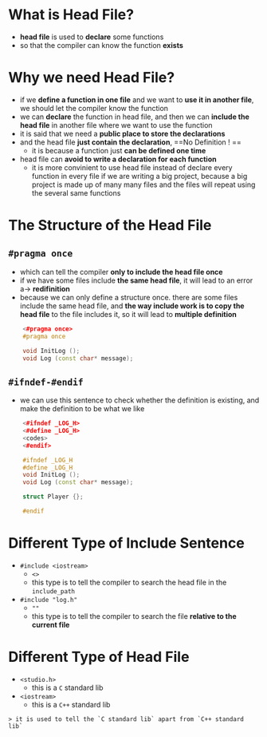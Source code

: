 # What is Head File?
- **head file** is used to **declare** some functions
- so that the compiler can know the function **exists**
# Why we need Head File?
- if we **define a function in one file** and we want to **use it in another file**, we should let the compiler know the function
- we can **declare** the function in head file, and then we can **include the head file** in another file where we want to use the function
- it is said that we need a **public place to store the declarations**
- and the head file **just contain the declaration**, ==No Definition ! ==
	- it is because a function just **can be defined one time**
- head file can **avoid to write a declaration for each function**
	- it is more convinient to use head file instead of declare every function in every file if we are writing a big project, because a big project is made up of many many files and the files will repeat using the several same functions
# The Structure of the Head File
## `#pragma once`

- which can tell the compiler **only to include the head file once**
- if we have some files include **the same head file**, it will lead to an error a-> **redifinition**
- because we can only define a structure once. there are some files include the same head file, and **the way include work is to copy the head file** to the file includes it, so it will lead to **multiple definition**
```C++
	<#pragma once>
	#pragma once

	void InitLog ();
	void Log (const char* message);

```
## `#ifndef-#endif`

- we can use this sentence to check whether the definition is existing, and make the definition to be what we like
```C++
	<#ifndef _LOG_H>
	<#define _LOG_H>
	<codes>
	<#endif>

	#ifndef _LOG_H
	#define _LOG_H
	void InitLog ();
	void Log (const char* message);

	struct Player {};

	#endif
```

# Different Type of Include Sentence
- `#include <iostream>`
	- `<>`
	- this type is to tell the compiler to search the head file in the `include_path`
- `#include "log.h"`
	- `""`
	- this type is to tell the compiler to search the file **relative to the current file**

# Different Type of Head File
- `<studio.h>`
	- this is a `C` standard lib
- `<iostream>`
	- this is a `C++` standard lib
```ad-tip
> it is used to tell the `C standard lib` apart from `C++ standard lib`
```
